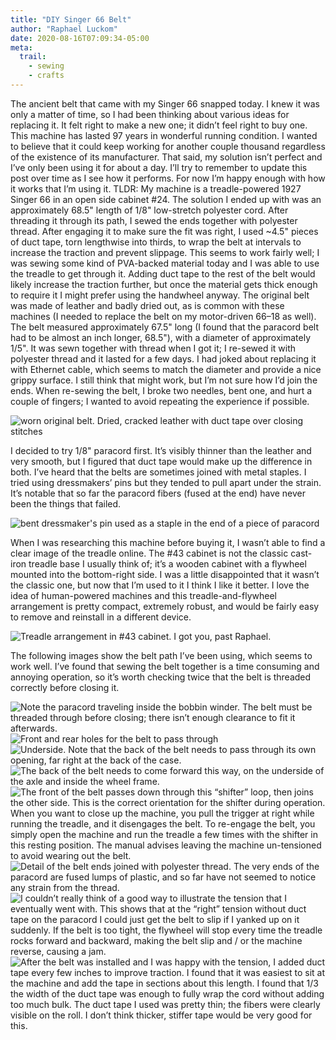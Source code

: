 ```yaml
---
title: "DIY Singer 66 Belt"
author: "Raphael Luckom"
date: 2020-08-16T07:09:34-05:00
meta:
  trail:
    - sewing
    - crafts
---
```

The ancient belt that came with my Singer 66 snapped today. I knew it was only a matter of time, so I had been thinking about various ideas for replacing it. It felt right to make a new one; it didn’t feel right to buy one. This machine has lasted 97 years in wonderful running condition. I wanted to believe that it could keep working for another couple thousand regardless of the existence of its manufacturer.
That said, my solution isn’t perfect and I’ve only been using it for about a day. I’ll try to remember to update this post over time as I see how it performs. For now I’m happy enough with how it works that I’m using it.
TLDR: My machine is a treadle-powered 1927 Singer 66 in an open side cabinet #24. The solution I ended up with was an approximately 68.5" length of 1/8" low-stretch polyester cord. After threading it through its path, I sewed the ends together with polyester thread. After engaging it to make sure the fit was right, I used ~4.5" pieces of duct tape, torn lengthwise into thirds, to wrap the belt at intervals to increase the traction and prevent slippage. This seems to work fairly well; I was sewing some kind of PVA-backed material today and I was able to use the treadle to get through it. Adding duct tape to the rest of the belt would likely increase the traction further, but once the material gets thick enough to require it I might prefer using the handwheel anyway.
The original belt was made of leather and badly dried out, as is common with these machines (I needed to replace the belt on my motor-driven 66–18 as well). The belt measured approximately 67.5" long (I found that the paracord belt had to be almost an inch longer, 68.5"), with a diameter of approximately 1/5". It was sewn together with thread when I got it; I re-sewed it with polyester thread and it lasted for a few days. I had joked about replacing it with Ethernet cable, which seems to match the diameter and provide a nice grippy surface. I still think that might work, but I’m not sure how I’d join the ends. When re-sewing the belt, I broke two needles, bent one, and hurt a couple of fingers; I wanted to avoid repeating the experience if possible.


![worn original belt. Dried, cracked leather with duct tape over closing stitches](/img/singerbelt/original-belt.jpeg "worn original belt. Dried, cracked leather with duct tape over closing stitches")

I decided to try 1/8" paracord first. It’s visibly thinner than the leather and very smooth, but I figured that duct tape would make up the difference in both.
I’ve heard that the belts are sometimes joined with metal staples. I tried using dressmakers’ pins but they tended to pull apart under the strain. It’s notable that so far the paracord fibers (fused at the end) have never been the things that failed.


![bent dressmaker's pin used as a staple in the end of a piece of paracord](/img/singerbelt/pin-staple.jpeg "bent dressmaker's pin used as a staple in the end of a piece of paracord")

When I was researching this machine before buying it, I wasn’t able to find a clear image of the treadle online. The #43 cabinet is not the classic cast-iron treadle base I usually think of; it’s a wooden cabinet with a flywheel mounted into the bottom-right side. I was a little disappointed that it wasn’t the classic one, but now that I’m used to it I think I like it better. I love the idea of human-powered machines and this treadle-and-flywheel arrangement is pretty compact, extremely robust, and would be fairly easy to remove and reinstall in a different device.

![Treadle arrangement in #43 cabinet. I got you, past Raphael.](/img/singerbelt/treadle-detail.jpeg "Treadle arrangement in #43 cabinet. I got you, past Raphael.")

The following images show the belt path I’ve been using, which seems to work well. I’ve found that sewing the belt together is a time consuming and annoying operation, so it’s worth checking twice that the belt is threaded correctly before closing it.

![Note the paracord traveling inside the bobbin winder. The belt must be threaded through before closing; there isn’t enough clearance to fit it afterwards.](/img/singerbelt/belt-path-01.jpeg "Note the paracord traveling inside the bobbin winder. The belt must be threaded through before closing; there isn’t enough clearance to fit it afterwards.")
![Front and rear holes for the belt to pass through](/img/singerbelt/belt-path-02.jpeg "Front and rear holes for the belt to pass through")
![Underside. Note that the back of the belt needs to pass through its own opening, far right at the back of the case.](/img/singerbelt/belt-path-03.jpeg "Underside. Note that the back of the belt needs to pass through its own opening, far right at the back of the case.")
![The back of the belt needs to come forward this way, on the underside of the axle and inside the wheel frame.](/img/singerbelt/belt-path-04.jpeg "The back of the belt needs to come forward this way, on the underside of the axle and inside the wheel frame.")
![The front of the belt passes down through this “shifter” loop, then joins the other side. This is the correct orientation for the shifter during operation. When you want to close up the machine, you pull the trigger at right while running the treadle, and it disengages the belt. To re-engage the belt, you simply open the machine and run the treadle a few times with the shifter in this resting position. The manual advises leaving the machine un-tensioned to avoid wearing out the belt.](/img/singerbelt/belt-path-05.jpeg "The front of the belt passes down through this “shifter” loop, then joins the other side. This is the correct orientation for the shifter during operation. When you want to close up the machine, you pull the trigger at right while running the treadle, and it disengages the belt. To re-engage the belt, you simply open the machine and run the treadle a few times with the shifter in this resting position. The manual advises leaving the machine un-tensioned to avoid wearing out the belt.")
![Detail of the belt ends joined with polyester thread. The very ends of the paracord are fused lumps of plastic, and so far have not seemed to notice any strain from the thread.](/img/singerbelt/belt-closure.jpeg "Detail of the belt ends joined with polyester thread. The very ends of the paracord are fused lumps of plastic, and so far have not seemed to notice any strain from the thread.")
![I couldn’t really think of a good way to illustrate the tension that I eventually went with. This shows that at the “right” tension without duct tape on the paracord I could just get the belt to slip if I yanked up on it suddenly. If the belt is too tight, the flywheel will stop every time the treadle rocks forward and backward, making the belt slip and / or the machine reverse, causing a jam.](/img/singerbelt/tension.gif "I couldn’t really think of a good way to illustrate the tension that I eventually went with. This shows that at the “right” tension without duct tape on the paracord I could just get the belt to slip if I yanked up on it suddenly. If the belt is too tight, the flywheel will stop every time the treadle rocks forward and backward, making the belt slip and / or the machine reverse, causing a jam.")
![After the belt was installed and I was happy with the tension, I added duct tape every few inches to improve traction. I found that it was easiest to sit at the machine and add the tape in sections about this length. I found that 1/3 the width of the duct tape was enough to fully wrap the cord without adding too much bulk. The duct tape I used was pretty thin; the fibers were clearly visible on the roll. I don’t think thicker, stiffer tape would be very good for this.](/img/singerbelt/tape-stripe.jpeg "After the belt was installed and I was happy with the tension, I added duct tape every few inches to improve traction. I found that it was easiest to sit at the machine and add the tape in sections about this length. I found that 1/3 the width of the duct tape was enough to fully wrap the cord without adding too much bulk. The duct tape I used was pretty thin; the fibers were clearly visible on the roll. I don’t think thicker, stiffer tape would be very good for this.")
